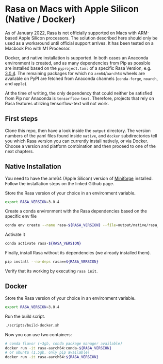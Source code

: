 # Rasa on Macs with Apple Silicon (Native / Docker)

As of January 2022, Rasa is not officially supported on Macs with ARM-based Apple Silicon processors.
The solution described here should only be used as a workaround until official support arrives.
It has been tested on a Macbook Pro with M1 Processor.

Docker, and native installation is supported. In both cases an Anaconda environment is created, and as many dependencies from Pip as possible are installed based on the `pyproject.toml` of a specific Rasa Version, e.g. [3.0.4](https://github.com/RasaHQ/rasa/blob/3.0.4/pyproject.toml).
The remaining packages for which no `arm64`/`aarch64` wheels are available on PyPI are fetched from Anaconda channels (`conda-forge`, `noarch`, and `apple`).

At the time of writing, the only dependency that could neither be satisfied from Pip nor Anaconda is `tensorflow-text`.
Therefore, projects that rely on Rasa features utilizing tensorflow-text will not work.

## First steps

Clone this repo, then have a look inside the `output` directory.
The version numbers of the yaml files found inside `native`, and `docker` subdirectories
tell you which Rasa version you can currently install natively, or via Docker.
Choose a version and platform combination and then proceed to one of the next chapters.

## Native Installation

You need to have the arm64 (Apple Silicon) version of [Miniforge](https://github.com/conda-forge/miniforge) installed.
Follow the installation steps on the linked Github page.

Store the Rasa version of your choice in an environment variable.

```bash
export RASA_VERSION=3.0.4
```

Create a conda environment with the Rasa dependencies based on the specific env file

```bash
conda env create --name rasa-${RASA_VERSION} --file=output/native/rasa_${RASA_VERSION}_env.yml
```

Activate it

```bash
conda activate rasa-${RASA_VERSION}
```

Finally, install Rasa without its dependencies (we already installed them).

```bash
pip install --no-deps rasa==${RASA_VERSION}
```

Verify that its working by executing `rasa init`.

## Docker

Store the Rasa version of your choice in an environment variable.

```bash
export RASA_VERSION=3.0.4
```

Run the build script.

```bash
./scripts/build-docker.sh
```

Now you can use two containers:

```bash
# conda flavor (~3gb, conda package manager available)
docker run -it rasa-aarch64:conda-${RASA_VERSION}
# or ubuntu (1.5gb, only pip available)
docker run -it rasa-aarch64:${RASA_VERSION}
```
